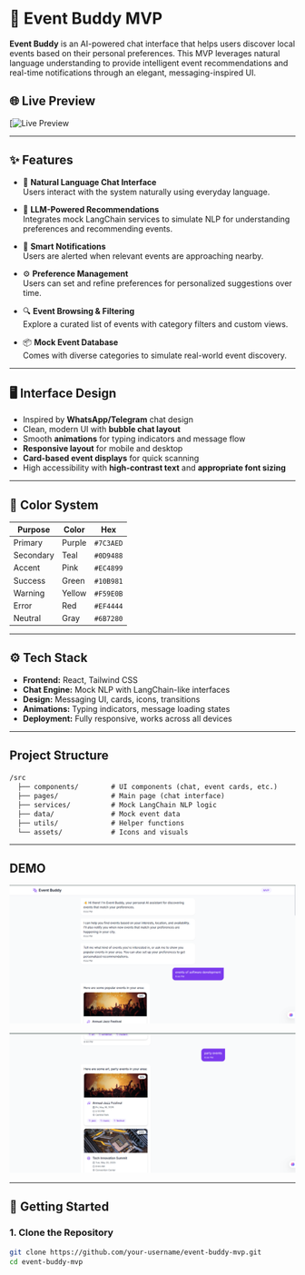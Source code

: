 # 🎉 Event Buddy MVP

**Event Buddy** is an AI-powered chat interface that helps users discover local events based on their personal preferences. This MVP leverages natural language understanding to provide intelligent event recommendations and real-time notifications through an elegant, messaging-inspired UI.


## 🌐 Live Preview
[![Live Preview](https://gilded-florentine-2013b2.netlify.app/)

---

## ✨ Features

- 💬 **Natural Language Chat Interface**  
  Users interact with the system naturally using everyday language.

- 🧠 **LLM-Powered Recommendations**  
  Integrates mock LangChain services to simulate NLP for understanding preferences and recommending events.

- 🔔 **Smart Notifications**  
  Users are alerted when relevant events are approaching nearby.

- ⚙️ **Preference Management**  
  Users can set and refine preferences for personalized suggestions over time.

- 🔍 **Event Browsing & Filtering**  
  Explore a curated list of events with category filters and custom views.

- 📦 **Mock Event Database**  
  Comes with diverse categories to simulate real-world event discovery.

---

## 🖥️ Interface Design

- Inspired by **WhatsApp/Telegram** chat design
- Clean, modern UI with **bubble chat layout**
- Smooth **animations** for typing indicators and message flow
- **Responsive layout** for mobile and desktop
- **Card-based event displays** for quick scanning
- High accessibility with **high-contrast text** and **appropriate font sizing**

---

## 🎨 Color System

| Purpose       | Color     | Hex       |
|---------------|-----------|-----------|
| Primary       | Purple    | `#7C3AED` |
| Secondary     | Teal      | `#0D9488` |
| Accent        | Pink      | `#EC4899` |
| Success       | Green     | `#10B981` |
| Warning       | Yellow    | `#F59E0B` |
| Error         | Red       | `#EF4444` |
| Neutral       | Gray      | `#6B7280` |

---

## ⚙️ Tech Stack

- **Frontend:** React, Tailwind CSS
- **Chat Engine:** Mock NLP with LangChain-like interfaces
- **Design:** Messaging UI, cards, icons, transitions
- **Animations:** Typing indicators, message loading states
- **Deployment:** Fully responsive, works across all devices

---

## Project Structure
```
/src
  ├── components/        # UI components (chat, event cards, etc.)
  ├── pages/             # Main page (chat interface)
  ├── services/          # Mock LangChain NLP logic
  ├── data/              # Mock event data
  ├── utils/             # Helper functions
  └── assets/            # Icons and visuals

```
---
## DEMO

![Homepage Screenshot](https://github.com/Piyush972004/Event-Buddy-MVP---LLM-Event-Recommendation-Chat/blob/962c5dae66bb42bac88de4f8648463f8c69ae824/public/Screenshot%202025-05-13%20205945.png)

![Homepage Screenshot](https://github.com/Piyush972004/Event-Buddy-MVP---LLM-Event-Recommendation-Chat/blob/962c5dae66bb42bac88de4f8648463f8c69ae824/public/Screenshot%202025-05-13%20205956.png)

---

## 🚀 Getting Started

### 1. Clone the Repository

```bash
git clone https://github.com/your-username/event-buddy-mvp.git
cd event-buddy-mvp
